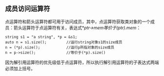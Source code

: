 ## 成员访问运算符
点运算符和箭头运算符都可用于访问成员，其中，点运算符获取类对象的一个成员：箭头运算符于点运算符有关，表达式**ptr->mem等价于(*ptr).mem**：
```
string s1 = "a string", *p = &s1;
auto n = s1.size();         //运行string对象s1的size成员
n = (*p).size();            //运行p所指对象的size成员
n = p->size();              //等价于(*p).size()
```
因为解引用运算符的优先级低于点运算符，所以执行解引用运算符的子表达式两端必须加上括号。

